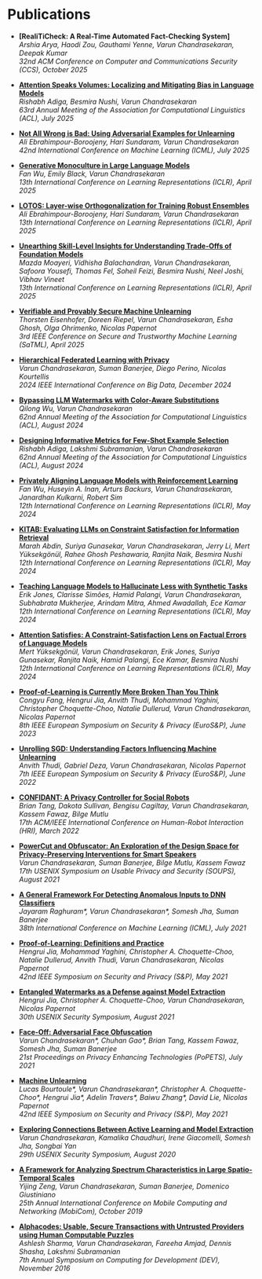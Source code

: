 # Publications

- **[RealiTiCheck: A Real-Time Automated Fact-Checking System]**  
  *Arshia Arya, Haodi Zou, Gauthami Yenne, Varun Chandrasekaran, Deepak Kumar*  
  _32nd ACM Conference on Computer and Communications Security (CCS), October 2025_
  
- **[Attention Speaks Volumes: Localizing and Mitigating Bias in Language Models](https://arxiv.org/abs/2410.22517)**  
  *Rishabh Adiga, Besmira Nushi, Varun Chandrasekaran*  
  _63rd Annual Meeting of the Association for Computational Linguistics (ACL), July 2025_

- **[Not All Wrong is Bad: Using Adversarial Examples for Unlearning](https://arxiv.org/abs/2503.00917)**  
  *Ali Ebrahimpour-Boroojeny, Hari Sundaram, Varun Chandrasekaran*  
  _42nd International Conference on Machine Learning (ICML), July 2025_

- **[Generative Monoculture in Large Language Models](https://arxiv.org/abs/2407.02209)**  
  *Fan Wu, Emily Black, Varun Chandrasekaran*  
  _13th International Conference on Learning Representations (ICLR), April 2025_

- **[LOTOS: Layer-wise Orthogonalization for Training Robust Ensembles](https://arxiv.org/abs/2410.05136)**  
  *Ali Ebrahimpour-Boroojeny, Hari Sundaram, Varun Chandrasekaran*  
  _13th International Conference on Learning Representations (ICLR), April 2025_

- **[Unearthing Skill-Level Insights for Understanding Trade-Offs of Foundation Models](https://arxiv.org/abs/2410.13826)**  
  *Mazda Moayeri, Vidhisha Balachandran, Varun Chandrasekaran, Safoora Yousefi, Thomas Fel, Soheil Feizi, Besmira Nushi, Neel Joshi, Vibhav Vineet*  
  _13th International Conference on Learning Representations (ICLR), April 2025_

- **[Verifiable and Provably Secure Machine Unlearning](https://arxiv.org/abs/2210.09126)**  
  *Thorsten Eisenhofer, Doreen Riepel, Varun Chandrasekaran, Esha Ghosh, Olga Ohrimenko, Nicolas Papernot*  
  _3rd IEEE Conference on Secure and Trustworthy Machine Learning (SaTML), April 2025_

- **[Hierarchical Federated Learning with Privacy](https://arxiv.org/abs/2206.05209)**  
  *Varun Chandrasekaran, Suman Banerjee, Diego Perino, Nicolas Kourtellis*  
  _2024 IEEE International Conference on Big Data, December 2024_

- **[Bypassing LLM Watermarks with Color-Aware Substitutions](https://arxiv.org/abs/2403.14719)**  
  *Qilong Wu, Varun Chandrasekaran*  
  _62nd Annual Meeting of the Association for Computational Linguistics (ACL), August 2024_

- **[Designing Informative Metrics for Few-Shot Example Selection](https://aclanthology.org/2024.findings-acl.602/)**  
  *Rishabh Adiga, Lakshmi Subramanian, Varun Chandrasekaran*  
  _62nd Annual Meeting of the Association for Computational Linguistics (ACL), August 2024_

- **[Privately Aligning Language Models with Reinforcement Learning](https://arxiv.org/abs/2310.16960)**  
  *Fan Wu, Huseyin A. Inan, Arturs Backurs, Varun Chandrasekaran, Janardhan Kulkarni, Robert Sim*  
  _12th International Conference on Learning Representations (ICLR), May 2024_

- **[KITAB: Evaluating LLMs on Constraint Satisfaction for Information Retrieval](https://arxiv.org/abs/2310.15511)**  
  *Marah Abdin, Suriya Gunasekar, Varun Chandrasekaran, Jerry Li, Mert Yüksekgönül, Rahee Ghosh Peshawaria, Ranjita Naik, Besmira Nushi*  
  _12th International Conference on Learning Representations (ICLR), May 2024_

- **[Teaching Language Models to Hallucinate Less with Synthetic Tasks](https://arxiv.org/abs/2310.06827)**  
  *Erik Jones, Clarisse Simões, Hamid Palangi, Varun Chandrasekaran, Subhabrata Mukherjee, Arindam Mitra, Ahmed Awadallah, Ece Kamar* 
  _12th International Conference on Learning Representations (ICLR), May 2024_

- **[Attention Satisfies: A Constraint-Satisfaction Lens on Factual Errors of Language Models](https://arxiv.org/abs/2309.15098)**  
  *Mert Yüksekgönül, Varun Chandrasekaran, Erik Jones, Suriya Gunasekar, Ranjita Naik, Hamid Palangi, Ece Kamar, Besmira Nushi*  
  _12th International Conference on Learning Representations (ICLR), May 2024_

- **[Proof-of-Learning is Currently More Broken Than You Think](https://arxiv.org/abs/2208.03567)**  
  *Congyu Fang, Hengrui Jia, Anvith Thudi, Mohammad Yaghini, Christopher Choquette-Choo, Natalie Dullerud, Varun Chandrasekaran, Nicolas Papernot*  
  _8th IEEE European Symposium on Security & Privacy (EuroS&P), June 2023_

- **[Unrolling SGD: Understanding Factors Influencing Machine Unlearning](https://arxiv.org/abs/2109.13398)**  
  *Anvith Thudi, Gabriel Deza, Varun Chandrasekaran, Nicolas Papernot*  
  _7th IEEE European Symposium on Security & Privacy (EuroS&P), June 2022_

- **[CONFIDANT: A Privacy Controller for Social Robots](https://arxiv.org/abs/2201.02712)**  
  *Brian Tang, Dakota Sullivan, Bengisu Cagiltay, Varun Chandrasekaran, Kassem Fawaz, Bilge Mutlu*  
  _17th ACM/IEEE International Conference on Human-Robot Interaction (HRI), March 2022_

- **[PowerCut and Obfuscator: An Exploration of the Design Space for Privacy-Preserving Interventions for Smart Speakers](https://www.usenix.org/conference/soups2021/presentation/chandrasekaran)**  
  *Varun Chandrasekaran, Suman Banerjee, Bilge Mutlu, Kassem Fawaz*  
  _17th USENIX Symposium on Usable Privacy and Security (SOUPS), August 2021_

- **[A General Framework For Detecting Anomalous Inputs to DNN Classifiers](https://arxiv.org/abs/2007.15147)**  
  *Jayaram Raghuram\*, Varun Chandrasekaran\*, Somesh Jha, Suman Banerjee*  
  _38th International Conference on Machine Learning (ICML), July 2021_

- **[Proof-of-Learning: Definitions and Practice](https://arxiv.org/abs/2103.05633)**  
  *Hengrui Jia, Mohammad Yaghini, Christopher A. Choquette-Choo, Natalie Dullerud, Anvith Thudi, Varun Chandrasekaran, Nicolas Papernot*  
  _42nd IEEE Symposium on Security and Privacy (S&P), May 2021_

- **[Entangled Watermarks as a Defense against Model Extraction](https://arxiv.org/abs/2002.12200)**  
  *Hengrui Jia, Christopher A. Choquette-Choo, Varun Chandrasekaran, Nicolas Papernot*  
  _30th USENIX Security Symposium, August 2021_

- **[Face-Off: Adversarial Face Obfuscation](https://arxiv.org/abs/2003.08861)**  
  *Varun Chandrasekaran\*, Chuhan Gao\*, Brian Tang, Kassem Fawaz, Somesh Jha, Suman Banerjee*  
  _21st Proceedings on Privacy Enhancing Technologies (PoPETS), July 2021_

- **[Machine Unlearning](https://arxiv.org/abs/1912.03817)**  
  *Lucas Bourtoule\*, Varun Chandrasekaran\*, Christopher A. Choquette-Choo\*, Hengrui Jia\*, Adelin Travers\*, Baiwu Zhang\*, David Lie, Nicolas Papernot*  
  _42nd IEEE Symposium on Security and Privacy (S&P), May 2021_

- **[Exploring Connections Between Active Learning and Model Extraction](https://www.usenix.org/conference/usenixsecurity20/presentation/chandrasekaran)**  
  *Varun Chandrasekaran, Kamalika Chaudhuri, Irene Giacomelli, Somesh Jha, Songbai Yan*  
  _29th USENIX Security Symposium, August 2020_

- **[A Framework for Analyzing Spectrum Characteristics in Large Spatio-Temporal Scales](https://dl.acm.org/doi/10.1145/3300061.3345450)**  
  *Yijing Zeng, Varun Chandrasekaran, Suman Banerjee, Domenico Giustiniano*  
  _25th Annual International Conference on Mobile Computing and Networking (MobiCom), October 2019_

- **[Alphacodes: Usable, Secure Transactions with Untrusted Providers using Human Computable Puzzles](https://dl.acm.org/doi/10.1145/3001913.3001924)**  
  *Ashlesh Sharma, Varun Chandrasekaran, Fareeha Amjad, Dennis Shasha, Lakshmi Subramanian*  
  _7th Annual Symposium on Computing for Development (DEV), November 2016_
